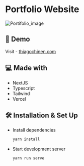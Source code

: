 # Portfolio Website

![Portifolio_image](https://github.com/thiagochinen/portifolio/assets/47902812/6bbb41f8-2ec8-4d71-b763-ec504fab7b6e)

## 🚀 Demo
Visit - [thiagochinen.com](https://portfolio-delta-ebon.vercel.app)

## 💻 Made with
- NextJS
- Typescript
- Tailwind
- Vercel

## 🛠 Installation & Set Up
- Install dependencies

  ```bash
  yarn install
  ```

- Start development server

  ```bash
  yarn run serve
  ```
